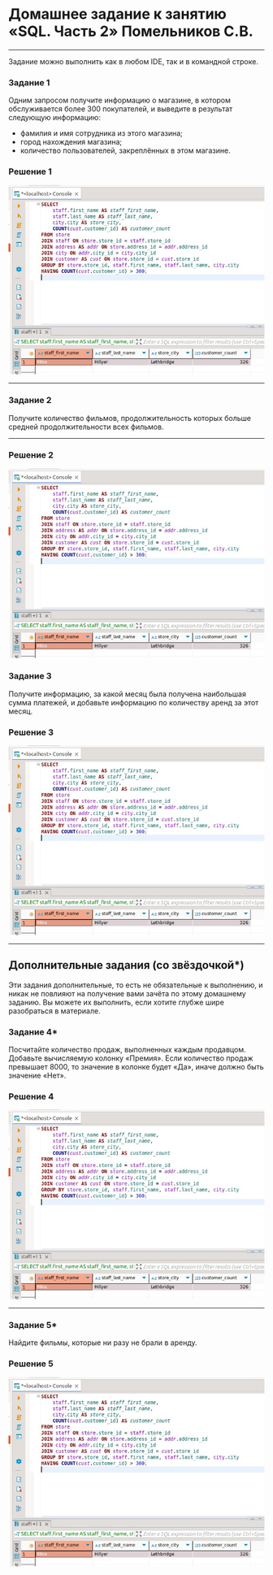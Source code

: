 # Домашнее задание к занятию «SQL. Часть 2» Помельников С.В.

---

Задание можно выполнить как в любом IDE, так и в командной строке.

### Задание 1

Одним запросом получите информацию о магазине, в котором обслуживается более 300 покупателей, и выведите в результат следующую информацию: 
- фамилия и имя сотрудника из этого магазина;
- город нахождения магазина;
- количество пользователей, закреплённых в этом магазине.

### Решение 1

![12-4-1](img/12-4-1.jpg)

---

### Задание 2

Получите количество фильмов, продолжительность которых больше средней продолжительности всех фильмов.

---

### Решение 2

![12-4-1](img/12-4-1.jpg)

### Задание 3

Получите информацию, за какой месяц была получена наибольшая сумма платежей, и добавьте информацию по количеству аренд за этот месяц.

### Решение 3

![12-4-1](img/12-4-1.jpg)

---


## Дополнительные задания (со звёздочкой*)
Эти задания дополнительные, то есть не обязательные к выполнению, и никак не повлияют на получение вами зачёта по этому домашнему заданию. Вы можете их выполнить, если хотите глубже шире разобраться в материале.

### Задание 4*

Посчитайте количество продаж, выполненных каждым продавцом. Добавьте вычисляемую колонку «Премия». Если количество продаж превышает 8000, то значение в колонке будет «Да», иначе должно быть значение «Нет».

### Решение 4

![12-4-1](img/12-4-1.jpg)

---

### Задание 5*

Найдите фильмы, которые ни разу не брали в аренду.

### Решение 5

![12-4-1](img/12-4-1.jpg)
